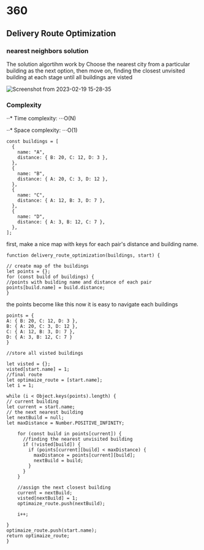 # 360

## Delivery Route Optimization

### nearest neighbors solution

The solution algortihm work by Choose the nearest city from a particular building as the next option, then move on, finding the closest unvisited building at each stage until all buildings are visted

![Screenshot from 2023-02-19 15-28-35](https://user-images.githubusercontent.com/103140237/219948515-7ff6ea7e-9067-4445-9d9b-6b3940be0722.png)

### Complexity
⋅⋅* Time complexity:
⋅⋅⋅O(N)

⋅⋅* Space complexity:
⋅⋅⋅O(1)




```
const buildings = [
  {
    name: "A",
    distance: { B: 20, C: 12, D: 3 },
  },
  {
    name: "B",
    distance: { A: 20, C: 3, D: 12 },
  },
  {
    name: "C",
    distance: { A: 12, B: 3, D: 7 },
  },
  {
    name: "D",
    distance: { A: 3, B: 12, C: 7 },
  },
];
```

first, make a nice map with keys for each pair's distance and building name.

```
function delivery_route_optimization(buildings, start) {

// create map of the buildings
let points = {};
for (const build of buildings) {
//points with building name and distance of each pair
points[build.name] = build.distance;
}
```

the points become like this now it is easy to navigate each buildings

```
points = {
A: { B: 20, C: 12, D: 3 },
B: { A: 20, C: 3, D: 12 },
C: { A: 12, B: 3, D: 7 },
D: { A: 3, B: 12, C: 7 }
}
```

```
//store all visted buildings

let visted = {};
visted[start.name] = 1;
//final route
let optimaize_route = [start.name];
let i = 1;

while (i < Object.keys(points).length) {
// current building
let current = start.name;
// the next nearest building
let nextBuild = null;
let maxDistance = Number.POSITIVE_INFINITY;

    for (const build in points[current]) {
      //finding the nearest unvisited building
      if (!visted[build]) {
        if (points[current][build] < maxDistance) {
          maxDistance = points[current][build];
          nextBuild = build;
        }
      }
    }

    //assign the next closest building
    current = nextBuild;
    visted[nextBuild] = 1;
    optimaize_route.push(nextBuild);

    i++;

}
optimaize_route.push(start.name);
return optimaize_route;
}
```
